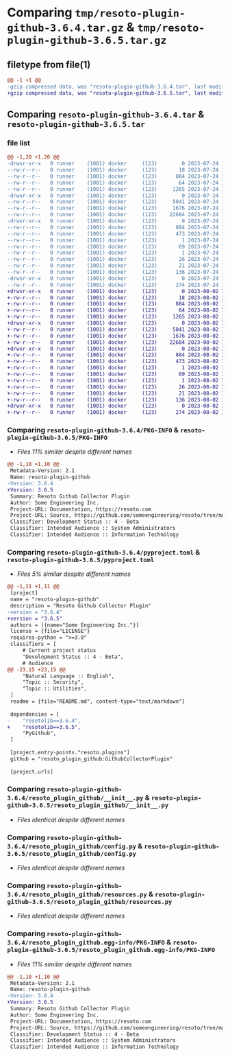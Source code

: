 # Comparing `tmp/resoto-plugin-github-3.6.4.tar.gz` & `tmp/resoto-plugin-github-3.6.5.tar.gz`

## filetype from file(1)

```diff
@@ -1 +1 @@
-gzip compressed data, was "resoto-plugin-github-3.6.4.tar", last modified: Mon Jul 24 18:34:31 2023, max compression
+gzip compressed data, was "resoto-plugin-github-3.6.5.tar", last modified: Wed Aug  2 19:20:53 2023, max compression
```

## Comparing `resoto-plugin-github-3.6.4.tar` & `resoto-plugin-github-3.6.5.tar`

### file list

```diff
@@ -1,20 +1,20 @@
-drwxr-xr-x   0 runner    (1001) docker     (123)        0 2023-07-24 18:34:31.512548 resoto-plugin-github-3.6.4/
--rw-r--r--   0 runner    (1001) docker     (123)       18 2023-07-24 18:30:42.000000 resoto-plugin-github-3.6.4/MANIFEST.in
--rw-r--r--   0 runner    (1001) docker     (123)      884 2023-07-24 18:34:31.512548 resoto-plugin-github-3.6.4/PKG-INFO
--rw-r--r--   0 runner    (1001) docker     (123)       64 2023-07-24 18:30:42.000000 resoto-plugin-github-3.6.4/README.md
--rw-r--r--   0 runner    (1001) docker     (123)     1265 2023-07-24 18:30:42.000000 resoto-plugin-github-3.6.4/pyproject.toml
-drwxr-xr-x   0 runner    (1001) docker     (123)        0 2023-07-24 18:34:31.512548 resoto-plugin-github-3.6.4/resoto_plugin_github/
--rw-r--r--   0 runner    (1001) docker     (123)     5041 2023-07-24 18:30:42.000000 resoto-plugin-github-3.6.4/resoto_plugin_github/__init__.py
--rw-r--r--   0 runner    (1001) docker     (123)     1676 2023-07-24 18:30:42.000000 resoto-plugin-github-3.6.4/resoto_plugin_github/config.py
--rw-r--r--   0 runner    (1001) docker     (123)    22684 2023-07-24 18:30:42.000000 resoto-plugin-github-3.6.4/resoto_plugin_github/resources.py
-drwxr-xr-x   0 runner    (1001) docker     (123)        0 2023-07-24 18:34:31.512548 resoto-plugin-github-3.6.4/resoto_plugin_github.egg-info/
--rw-r--r--   0 runner    (1001) docker     (123)      884 2023-07-24 18:34:31.000000 resoto-plugin-github-3.6.4/resoto_plugin_github.egg-info/PKG-INFO
--rw-r--r--   0 runner    (1001) docker     (123)      473 2023-07-24 18:34:31.000000 resoto-plugin-github-3.6.4/resoto_plugin_github.egg-info/SOURCES.txt
--rw-r--r--   0 runner    (1001) docker     (123)        1 2023-07-24 18:34:31.000000 resoto-plugin-github-3.6.4/resoto_plugin_github.egg-info/dependency_links.txt
--rw-r--r--   0 runner    (1001) docker     (123)       69 2023-07-24 18:34:31.000000 resoto-plugin-github-3.6.4/resoto_plugin_github.egg-info/entry_points.txt
--rw-r--r--   0 runner    (1001) docker     (123)        1 2023-07-24 18:32:13.000000 resoto-plugin-github-3.6.4/resoto_plugin_github.egg-info/not-zip-safe
--rw-r--r--   0 runner    (1001) docker     (123)       26 2023-07-24 18:34:31.000000 resoto-plugin-github-3.6.4/resoto_plugin_github.egg-info/requires.txt
--rw-r--r--   0 runner    (1001) docker     (123)       21 2023-07-24 18:34:31.000000 resoto-plugin-github-3.6.4/resoto_plugin_github.egg-info/top_level.txt
--rw-r--r--   0 runner    (1001) docker     (123)      136 2023-07-24 18:34:31.516548 resoto-plugin-github-3.6.4/setup.cfg
-drwxr-xr-x   0 runner    (1001) docker     (123)        0 2023-07-24 18:34:31.512548 resoto-plugin-github-3.6.4/test/
--rw-r--r--   0 runner    (1001) docker     (123)      274 2023-07-24 18:30:42.000000 resoto-plugin-github-3.6.4/test/test_config.py
+drwxr-xr-x   0 runner    (1001) docker     (123)        0 2023-08-02 19:20:53.230609 resoto-plugin-github-3.6.5/
+-rw-r--r--   0 runner    (1001) docker     (123)       18 2023-08-02 19:17:15.000000 resoto-plugin-github-3.6.5/MANIFEST.in
+-rw-r--r--   0 runner    (1001) docker     (123)      884 2023-08-02 19:20:53.230609 resoto-plugin-github-3.6.5/PKG-INFO
+-rw-r--r--   0 runner    (1001) docker     (123)       64 2023-08-02 19:17:15.000000 resoto-plugin-github-3.6.5/README.md
+-rw-r--r--   0 runner    (1001) docker     (123)     1265 2023-08-02 19:17:15.000000 resoto-plugin-github-3.6.5/pyproject.toml
+drwxr-xr-x   0 runner    (1001) docker     (123)        0 2023-08-02 19:20:53.230609 resoto-plugin-github-3.6.5/resoto_plugin_github/
+-rw-r--r--   0 runner    (1001) docker     (123)     5041 2023-08-02 19:17:15.000000 resoto-plugin-github-3.6.5/resoto_plugin_github/__init__.py
+-rw-r--r--   0 runner    (1001) docker     (123)     1676 2023-08-02 19:17:15.000000 resoto-plugin-github-3.6.5/resoto_plugin_github/config.py
+-rw-r--r--   0 runner    (1001) docker     (123)    22684 2023-08-02 19:17:15.000000 resoto-plugin-github-3.6.5/resoto_plugin_github/resources.py
+drwxr-xr-x   0 runner    (1001) docker     (123)        0 2023-08-02 19:20:53.230609 resoto-plugin-github-3.6.5/resoto_plugin_github.egg-info/
+-rw-r--r--   0 runner    (1001) docker     (123)      884 2023-08-02 19:20:53.000000 resoto-plugin-github-3.6.5/resoto_plugin_github.egg-info/PKG-INFO
+-rw-r--r--   0 runner    (1001) docker     (123)      473 2023-08-02 19:20:53.000000 resoto-plugin-github-3.6.5/resoto_plugin_github.egg-info/SOURCES.txt
+-rw-r--r--   0 runner    (1001) docker     (123)        1 2023-08-02 19:20:53.000000 resoto-plugin-github-3.6.5/resoto_plugin_github.egg-info/dependency_links.txt
+-rw-r--r--   0 runner    (1001) docker     (123)       69 2023-08-02 19:20:53.000000 resoto-plugin-github-3.6.5/resoto_plugin_github.egg-info/entry_points.txt
+-rw-r--r--   0 runner    (1001) docker     (123)        1 2023-08-02 19:18:38.000000 resoto-plugin-github-3.6.5/resoto_plugin_github.egg-info/not-zip-safe
+-rw-r--r--   0 runner    (1001) docker     (123)       26 2023-08-02 19:20:53.000000 resoto-plugin-github-3.6.5/resoto_plugin_github.egg-info/requires.txt
+-rw-r--r--   0 runner    (1001) docker     (123)       21 2023-08-02 19:20:53.000000 resoto-plugin-github-3.6.5/resoto_plugin_github.egg-info/top_level.txt
+-rw-r--r--   0 runner    (1001) docker     (123)      136 2023-08-02 19:20:53.230609 resoto-plugin-github-3.6.5/setup.cfg
+drwxr-xr-x   0 runner    (1001) docker     (123)        0 2023-08-02 19:20:53.230609 resoto-plugin-github-3.6.5/test/
+-rw-r--r--   0 runner    (1001) docker     (123)      274 2023-08-02 19:17:15.000000 resoto-plugin-github-3.6.5/test/test_config.py
```

### Comparing `resoto-plugin-github-3.6.4/PKG-INFO` & `resoto-plugin-github-3.6.5/PKG-INFO`

 * *Files 11% similar despite different names*

```diff
@@ -1,10 +1,10 @@
 Metadata-Version: 2.1
 Name: resoto-plugin-github
-Version: 3.6.4
+Version: 3.6.5
 Summary: Resoto Github Collector Plugin
 Author: Some Engineering Inc.
 Project-URL: Documentation, https://resoto.com
 Project-URL: Source, https://github.com/someengineering/resoto/tree/main/plugins/github
 Classifier: Development Status :: 4 - Beta
 Classifier: Intended Audience :: System Administrators
 Classifier: Intended Audience :: Information Technology
```

### Comparing `resoto-plugin-github-3.6.4/pyproject.toml` & `resoto-plugin-github-3.6.5/pyproject.toml`

 * *Files 5% similar despite different names*

```diff
@@ -1,11 +1,11 @@
 [project]
 name = "resoto-plugin-github"
 description = "Resoto Github Collector Plugin"
-version = "3.6.4"
+version = "3.6.5"
 authors = [{name="Some Engineering Inc."}]
 license = {file="LICENSE"}
 requires-python = ">=3.9"
 classifiers = [
     # Current project status
     "Development Status :: 4 - Beta",
     # Audience
@@ -23,15 +23,15 @@
     "Natural Language :: English",
     "Topic :: Security",
     "Topic :: Utilities",
 ]
 readme = {file="README.md", content-type="text/markdown"}
 
 dependencies = [
-    "resotolib==3.6.4",
+    "resotolib==3.6.5",
     "PyGithub",
 ]
 
 [project.entry-points."resoto.plugins"]
 github = "resoto_plugin_github:GithubCollectorPlugin"
 
 [project.urls]
```

### Comparing `resoto-plugin-github-3.6.4/resoto_plugin_github/__init__.py` & `resoto-plugin-github-3.6.5/resoto_plugin_github/__init__.py`

 * *Files identical despite different names*

### Comparing `resoto-plugin-github-3.6.4/resoto_plugin_github/config.py` & `resoto-plugin-github-3.6.5/resoto_plugin_github/config.py`

 * *Files identical despite different names*

### Comparing `resoto-plugin-github-3.6.4/resoto_plugin_github/resources.py` & `resoto-plugin-github-3.6.5/resoto_plugin_github/resources.py`

 * *Files identical despite different names*

### Comparing `resoto-plugin-github-3.6.4/resoto_plugin_github.egg-info/PKG-INFO` & `resoto-plugin-github-3.6.5/resoto_plugin_github.egg-info/PKG-INFO`

 * *Files 11% similar despite different names*

```diff
@@ -1,10 +1,10 @@
 Metadata-Version: 2.1
 Name: resoto-plugin-github
-Version: 3.6.4
+Version: 3.6.5
 Summary: Resoto Github Collector Plugin
 Author: Some Engineering Inc.
 Project-URL: Documentation, https://resoto.com
 Project-URL: Source, https://github.com/someengineering/resoto/tree/main/plugins/github
 Classifier: Development Status :: 4 - Beta
 Classifier: Intended Audience :: System Administrators
 Classifier: Intended Audience :: Information Technology
```

